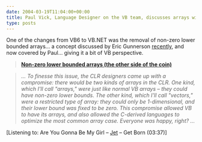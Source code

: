 ```yaml
---
date: 2004-03-19T11:04:00+00:00
title: Paul Vick, Language Designer on the VB team, discusses arrays with non-zero lower bounds...
type: posts
---
```

One of the changes from VB6 to VB.NET was the removal of non-zero lower bounded arrays... a concept discussed by Eric Gunnerson [recently](https://blogs.msdn.com/ericgu/archive/2004/03/16/90724.aspx), and now covered by Paul... giving it a bit of VB perspective.

> **[Non-zero lower bounded arrays (the other side of the coin)](https://www.panopticoncentral.net/PermaLink.aspx/f519385b-45a1-4b48-b85f-681c273e1d24)**

>  _... To finesse this issue, the CLR designers came up with a compromise: there would be two kinds of arrays in the CLR. One kind, which I'll call "arrays," were just like normal VB arrays – they could have non-zero lower bounds. The other kind, which I'll call "vectors," were a restricted type of array: they could only be 1-dimensional, and their lower bound was fixed to be zero. This compromise allowed VB to have its arrays, and also allowed the C-derived languages to optimize the most common array case. Everyone was happy, right? ..._


  [Listening to: Are You Gonna Be My Girl – [Jet](https://open.spotify.com/search/Jet/artists) – Get Born (03:37)]
